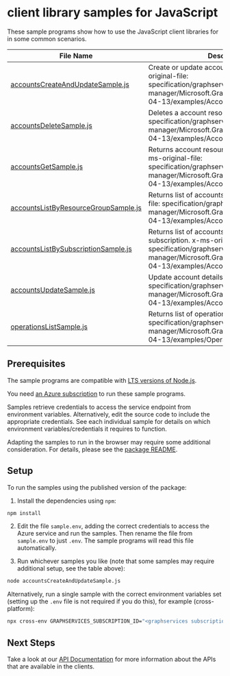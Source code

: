 # client library samples for JavaScript

These sample programs show how to use the JavaScript client libraries for in some common scenarios.

| **File Name**                                                             | **Description**                                                                                                                                                                                      |
| ------------------------------------------------------------------------- | ---------------------------------------------------------------------------------------------------------------------------------------------------------------------------------------------------- |
| [accountsCreateAndUpdateSample.js][accountscreateandupdatesample]         | Create or update account resource. x-ms-original-file: specification/graphservicesprod/resource-manager/Microsoft.GraphServices/stable/2023-04-13/examples/Accounts_Create.json                      |
| [accountsDeleteSample.js][accountsdeletesample]                           | Deletes a account resource. x-ms-original-file: specification/graphservicesprod/resource-manager/Microsoft.GraphServices/stable/2023-04-13/examples/Accounts_Delete.json                             |
| [accountsGetSample.js][accountsgetsample]                                 | Returns account resource for a given name. x-ms-original-file: specification/graphservicesprod/resource-manager/Microsoft.GraphServices/stable/2023-04-13/examples/Accounts_Get.json                 |
| [accountsListByResourceGroupSample.js][accountslistbyresourcegroupsample] | Returns list of accounts apps. x-ms-original-file: specification/graphservicesprod/resource-manager/Microsoft.GraphServices/stable/2023-04-13/examples/Accounts_List.json                            |
| [accountsListBySubscriptionSample.js][accountslistbysubscriptionsample]   | Returns list of accounts belonging to a subscription. x-ms-original-file: specification/graphservicesprod/resource-manager/Microsoft.GraphServices/stable/2023-04-13/examples/Accounts_List_Sub.json |
| [accountsUpdateSample.js][accountsupdatesample]                           | Update account details. x-ms-original-file: specification/graphservicesprod/resource-manager/Microsoft.GraphServices/stable/2023-04-13/examples/Accounts_Update.json                                 |
| [operationsListSample.js][operationslistsample]                           | Returns list of operations. x-ms-original-file: specification/graphservicesprod/resource-manager/Microsoft.GraphServices/stable/2023-04-13/examples/Operations_List.json                             |

## Prerequisites

The sample programs are compatible with [LTS versions of Node.js](https://github.com/nodejs/release#release-schedule).

You need [an Azure subscription][freesub] to run these sample programs.

Samples retrieve credentials to access the service endpoint from environment variables. Alternatively, edit the source code to include the appropriate credentials. See each individual sample for details on which environment variables/credentials it requires to function.

Adapting the samples to run in the browser may require some additional consideration. For details, please see the [package README][package].

## Setup

To run the samples using the published version of the package:

1. Install the dependencies using `npm`:

```bash
npm install
```

2. Edit the file `sample.env`, adding the correct credentials to access the Azure service and run the samples. Then rename the file from `sample.env` to just `.env`. The sample programs will read this file automatically.

3. Run whichever samples you like (note that some samples may require additional setup, see the table above):

```bash
node accountsCreateAndUpdateSample.js
```

Alternatively, run a single sample with the correct environment variables set (setting up the `.env` file is not required if you do this), for example (cross-platform):

```bash
npx cross-env GRAPHSERVICES_SUBSCRIPTION_ID="<graphservices subscription id>" GRAPHSERVICES_RESOURCE_GROUP="<graphservices resource group>" node accountsCreateAndUpdateSample.js
```

## Next Steps

Take a look at our [API Documentation][apiref] for more information about the APIs that are available in the clients.

[accountscreateandupdatesample]: https://github.com/Azure/azure-sdk-for-js/blob/main/sdk/graphservices/arm-graphservices/samples/v1/javascript/accountsCreateAndUpdateSample.js
[accountsdeletesample]: https://github.com/Azure/azure-sdk-for-js/blob/main/sdk/graphservices/arm-graphservices/samples/v1/javascript/accountsDeleteSample.js
[accountsgetsample]: https://github.com/Azure/azure-sdk-for-js/blob/main/sdk/graphservices/arm-graphservices/samples/v1/javascript/accountsGetSample.js
[accountslistbyresourcegroupsample]: https://github.com/Azure/azure-sdk-for-js/blob/main/sdk/graphservices/arm-graphservices/samples/v1/javascript/accountsListByResourceGroupSample.js
[accountslistbysubscriptionsample]: https://github.com/Azure/azure-sdk-for-js/blob/main/sdk/graphservices/arm-graphservices/samples/v1/javascript/accountsListBySubscriptionSample.js
[accountsupdatesample]: https://github.com/Azure/azure-sdk-for-js/blob/main/sdk/graphservices/arm-graphservices/samples/v1/javascript/accountsUpdateSample.js
[operationslistsample]: https://github.com/Azure/azure-sdk-for-js/blob/main/sdk/graphservices/arm-graphservices/samples/v1/javascript/operationsListSample.js
[apiref]: https://docs.microsoft.com/javascript/api/@azure/arm-graphservices?view=azure-node-preview
[freesub]: https://azure.microsoft.com/free/
[package]: https://github.com/Azure/azure-sdk-for-js/tree/main/sdk/graphservices/arm-graphservices/README.md
